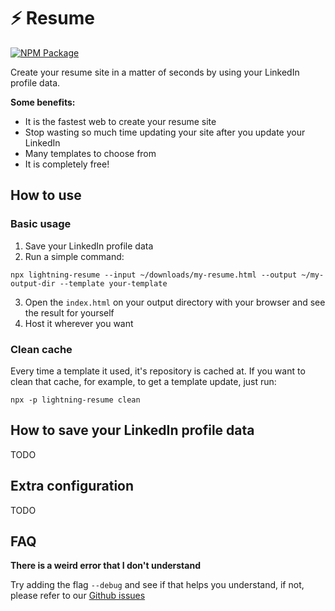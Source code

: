 # :zap: Resume

[![NPM Package](https://img.shields.io/npm/v/lightning-resume/lightning-resume.svg?style=flat-square)](https://www.npmjs.org/package/lightning-resume/lightning-resume)

Create your resume site in a matter of seconds by using your LinkedIn profile data.

**Some benefits:**

- It is the fastest web to create your resume site
- Stop wasting so much time updating your site after you update your LinkedIn
- Many templates to choose from
- It is completely free!

## How to use

### Basic usage

1. Save your LinkedIn profile data
2. Run a simple command:

```shell
npx lightning-resume --input ~/downloads/my-resume.html --output ~/my-output-dir --template your-template
```

3. Open the `index.html` on your output directory with your browser and see the result for yourself
4. Host it wherever you want

### Clean cache

Every time a template it used, it's repository is cached at. If you want to clean that cache, for example, to get a template update, just run:

```shell
npx -p lightning-resume clean
```

## How to save your LinkedIn profile data

TODO

## Extra configuration

TODO

## FAQ

**There is a weird error that I don't understand**

Try adding the flag `--debug` and see if that helps you understand, if not, please refer to our [Github issues](https://github.com/lightning-resume/lightning-resume/issues)
